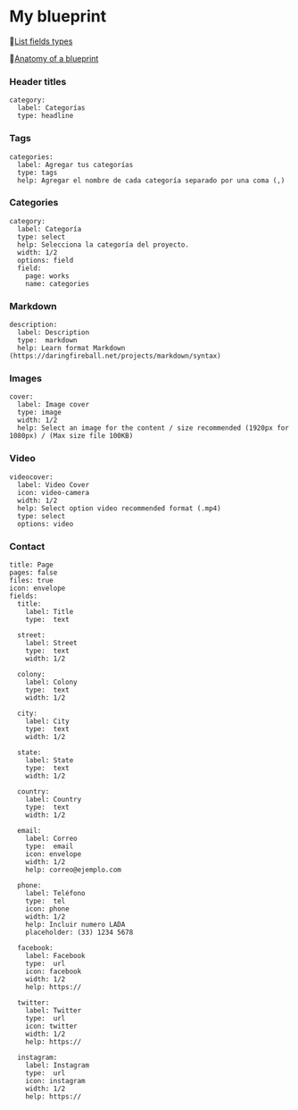 # My blueprint

📌[List fields types](https://getkirby.com/docs/cheatsheet/#panel-fields)

📌[Anatomy of a blueprint](https://getkirby.com/docs/panel/blueprints/anatomy-of-a-blueprint)

### Header titles
```
category:
  label: Categorías
  type: headline
```

### Tags
```
categories:
  label: Agregar tus categorías
  type: tags
  help: Agregar el nombre de cada categoría separado por una coma (,)
```

### Categories
```
category:
  label: Categoría
  type: select
  help: Selecciona la categoría del proyecto.
  width: 1/2
  options: field
  field:
    page: works
    name: categories
```
    
### Markdown
```
description:
  label: Description
  type:  markdown
  help: Learn format Markdown (https://daringfireball.net/projects/markdown/syntax)
```

### Images
```
cover:
  label: Image cover
  type: image
  width: 1/2
  help: Select an image for the content / size recommended (1920px for 1080px) / (Max size file 100KB)

```


### Video
```
videocover:
  label: Video Cover
  icon: video-camera
  width: 1/2
  help: Select option video recommended format (.mp4)
  type: select
  options: video
```

### Contact
```
title: Page
pages: false
files: true
icon: envelope
fields:
  title:
    label: Title
    type:  text

  street:
    label: Street
    type:  text
    width: 1/2

  colony:
    label: Colony
    type:  text
    width: 1/2

  city:
    label: City
    type:  text
    width: 1/2
  
  state:
    label: State
    type:  text
    width: 1/2
 
  country:
    label: Country
    type:  text
    width: 1/2
    
  email:
    label: Correo
    type:  email
    icon: envelope
    width: 1/2
    help: correo@ejemplo.com

  phone:
    label: Teléfono
    type:  tel
    icon: phone
    width: 1/2
    help: Incluir numero LADA
    placeholder: (33) 1234 5678
  
  facebook:
    label: Facebook
    type:  url
    icon: facebook
    width: 1/2
    help: https://

  twitter:
    label: Twitter
    type:  url
    icon: twitter
    width: 1/2
    help: https://

  instagram:
    label: Instagram
    type:  url
    icon: instagram
    width: 1/2
    help: https://
```

